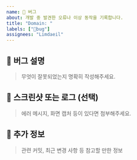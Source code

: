 ```yaml
---
name: 🐞 버그
about: 개발 중 발견한 오류나 이상 동작을 기록합니다.
title: "Domain: "
labels: ["🐞bug"]
assignees: "Limdaeil"
---
```


## 🐞 버그 설명
> 무엇이 잘못되었는지 명확히 작성해주세요.


## 📸 스크린샷 또는 로그 (선택)
> 에러 메시지, 화면 캡처 등이 있다면 첨부해주세요.

## 💬 추가 정보
> 관련 커밋, 최근 변경 사항 등 참고할 만한 정보